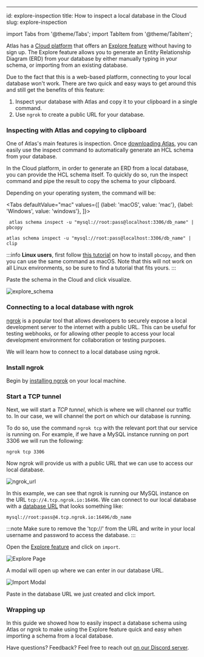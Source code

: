 ---
id: explore-inspection
title: How to inspect a local database in the Cloud
slug: explore-inspection


import Tabs from '@theme/Tabs';
import TabItem from '@theme/TabItem';

Atlas has a [Cloud platform](https://ariga.cloud/signup) that offers an [Explore feature](https://gh.ariga.cloud/explore)
without having to sign up. The Explore feature allows you to generate an Entity Relationship Diagram (ERD) from your
database by either manually typing in your schema, or importing from an existing database.

Due to the fact that this is a web-based platform, connecting to your local database won't work. There are two quick and
easy ways to get around this and still get the benefits of this feature:

1. Inspect your database with Atlas and copy it to your clipboard in a single command.
2. Use `ngrok` to create a public URL for your database.

### Inspecting with Atlas and copying to clipboard
One of Atlas's main features is inspection. Once [downloading Atlas](/getting-started), you can easily use the inspect command to
automatically generate an HCL schema from your database.

In the Cloud platform, in order to generate an ERD from a local database, you can provide the HCL schema itself. To
quickly do so, run the inspect command and pipe the result to copy the schema to your clipboard.

Depending on your operating system, the command will be:


<Tabs
defaultValue="mac"
values={[
{label: 'macOS', value: 'mac'},
{label: 'Windows', value: 'windows'},
]}>
<TabItem value="mac">

     atlas schema inspect -u "mysql://root:pass@localhost:3306/db_name" | pbcopy

</TabItem>
<TabItem value="windows">

    atlas schema inspect -u "mysql://root:pass@localhost:3306/db_name" | clip

</TabItem>
</Tabs>

:::info
**Linux users**, first follow [this tutorial](https://ostechnix.com/how-to-use-pbcopy-and-pbpaste-commands-on-linux/)
on how to install `pbcopy`, and then you can use the same command as macOS. Note that this will not work on all Linux
environments, so be sure to find a tutorial that fits yours.
:::

Paste the schema in the Cloud and click visualize.

![explore_schema](https://atlasgo.io/uploads/images/explore_schema.png)

### Connecting to a local database with ngrok

[ngrok](https://ngrok.com) is a popular tool that allows developers to securely expose a local development server to the
internet with a public URL. This can be useful for testing webhooks, or for allowing other people to access your
local development environment for collaboration or testing purposes.

We will learn how to connect to a local database using ngrok.

### Install ngrok

Begin by [installing ngrok](https://ngrok.com/download) on your local machine.

### Start a TCP tunnel
Next, we will start a _TCP tunnel_, which is where we will channel our traffic to. In our case, we will channel the
port on which our database is running.

To do so, use the command `ngrok tcp` with the relevant port that our service is running on.
For example, if we have a MySQL instance running on port 3306 we will run the following:
```
ngrok tcp 3306
```

Now ngrok will provide us with a public URL that we can use to access our local database.

![ngrok_url](https://atlasgo.io/uploads/images/ngrok_url.png)

In this example, we can see that ngrok is running our MySQL instance on the URL `tcp://4.tcp.ngrok.io:16496`.
We can connect to our local database with a [database URL](/concepts/url) that looks something like:

```
mysql://root:pass@4.tcp.ngrok.io:16496/db_name
```
:::note
Make sure to remove the 'tcp://' from the URL and write in your local username and password to access the database.
:::

Open the [Explore feature](https://gh.ariga.cloud/explore) and click on `import`.

![Explore Page](https://atlasgo.io/uploads/images/explore_page.png)

A modal will open up where we can enter in our database URL.

![Import Modal](https://atlasgo.io/uploads/images/import_modal.png)

Paste in the database URL we just created and click import.

### Wrapping up
In this guide we showed how to easily inspect a database schema using Atlas or ngrok to make using the Explore
feature quick and easy when importing a schema from a local database.

Have questions? Feedback? Feel free to reach out [on our Discord server](https://discord.gg/zZ6sWVg6NT).
